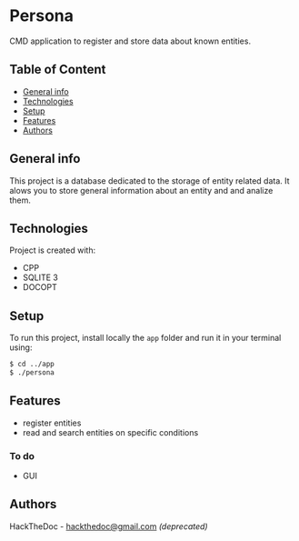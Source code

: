 # Persona

CMD application to register and store data about known entities.

## Table of Content

- [General info](#general-info)
- [Technologies](#technologies)
- [Setup](#setup)
- [Features](#features)
- [Authors](#authors)

## General info

This project is a database dedicated to the storage of entity related data.
It alows you to store general information about an entity and and analize them.

## Technologies

Project is created with:

- CPP
- SQLITE 3
- DOCOPT

## Setup

To run this project, install locally the `app` folder and run it in your terminal using:

```bash
$ cd ../app
$ ./persona
```

## Features

- register entities
- read and search entities on specific conditions

### To do

- GUI

## Authors

HackTheDoc - <hackthedoc@gmail.com> *(deprecated)*
